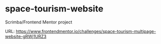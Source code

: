 # space-tourism-website

Scrimba/Frontend Mentor project

URL: https://www.frontendmentor.io/challenges/space-tourism-multipage-website-gRWj1URZ3
